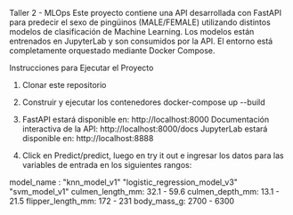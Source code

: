 Taller 2 - MLOps
Este proyecto contiene una API desarrollada con FastAPI para predecir el sexo de pingüinos (MALE/FEMALE) utilizando distintos modelos de clasificación de Machine Learning. Los modelos están entrenados en JupyterLab y son consumidos por la API. El entorno está completamente orquestado mediante Docker Compose.

Instrucciones para Ejecutar el Proyecto
1. Clonar este repositorio

2. Construir y ejecutar los contenedores
docker-compose up --build

3. FastAPI estará disponible en: http://localhost:8000
Documentación interactiva de la API: http://localhost:8000/docs
JupyterLab estará disponible en: http://localhost:8888

4. Click en Predict/predict, luego en try it out e ingresar los datos para las variables de entrada en los siguientes rangos:

model_name : "knn_model_v1"
             "logistic_regression_model_v3"
             "svm_model_v1"
culmen_length_mm: 32.1 - 59.6
culmen_depth_mm: 13.1 - 21.5
flipper_length_mm: 172 - 231
body_mass_g: 2700 - 6300
